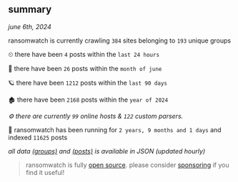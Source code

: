 
## summary
_june 6th, 2024_

ransomwatch is currently crawling `384` sites belonging to `193` unique groups

⏲ there have been `4` posts within the `last 24 hours`

🦈 there have been `26` posts within the `month of june`

🪐 there have been `1212` posts within the `last 90 days`

🏚 there have been `2168` posts within the `year of 2024`

_⚙️ there are currently `99` online hosts & `122` custom parsers._

🦕 ransomwatch has been running for `2 years, 9 months and 1 days` and indexed `11625` posts

_all data  [(groups)](http://ransomwhat.telemetry.ltd/groups) and [(posts)](http://ransomwhat.telemetry.ltd/posts) is available in JSON (updated hourly)_

> ransomwatch is fully [open source](https://github.com/joshhighet/ransomwatch#ransomwatch--). please consider [sponsoring](https://github.com/sponsors/joshhighet) if you find it useful!
